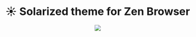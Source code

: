 <div align=center>
  <h1>☀️ Solarized theme for Zen Browser</h1>
  <img src="https://github.com/user-attachments/assets/e54b4648-c4db-49dd-a9b2-73ba1795a08a">
</div>

